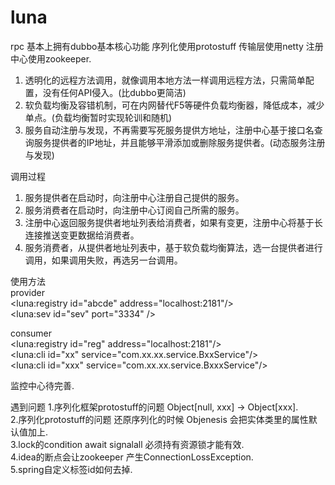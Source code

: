 # luna
rpc
基本上拥有dubbo基本核心功能 序列化使用protostuff 传输层使用netty 注册中心使用zookeeper.
1. 透明化的远程方法调用，就像调用本地方法一样调用远程方法，只需简单配置，没有任何API侵入。(比dubbo更简洁)
2. 软负载均衡及容错机制，可在内网替代F5等硬件负载均衡器，降低成本，减少单点。(负载均衡暂时实现轮训和随机)
3. 服务自动注册与发现，不再需要写死服务提供方地址，注册中心基于接口名查询服务提供者的IP地址，并且能够平滑添加或删除服务提供者。(动态服务注册与发现)

调用过程
1. 服务提供者在启动时，向注册中心注册自己提供的服务。
2. 服务消费者在启动时，向注册中心订阅自己所需的服务。
3. 注册中心返回服务提供者地址列表给消费者，如果有变更，注册中心将基于长连接推送变更数据给消费者。
4. 服务消费者，从提供者地址列表中，基于软负载均衡算法，选一台提供者进行调用，如果调用失败，再选另一台调用。

使用方法<br/>
provider<br/>
<luna:registry id="abcde" address="localhost:2181"/><!--注册中心zookeeper地址--><br/>
<luna:sev id="sev" port="3334" /><!--服务端暴露地址--><br/>

consumer<br/>
<luna:registry id="reg" address="localhost:2181"/><!--注册中心zookeeper地址--><br/>
<luna:cli id="xx" service="com.xx.xx.service.BxxService"/><!--service1路径名称--><br/>
<luna:cli id="xxx" service="com.xx.xx.service.BxxxService"/><!--service2路径名称--><br/>

监控中心待完善.

遇到问题
1.序列化框架protostuff的问题 Object[null, xxx] -> Object[xxx].<br/>
2.序列化protostuff的问题 还原序列化的时候 Objenesis 会把实体类里的属性默认值加上.<br/>
3.lock的condition await signalall 必须持有资源锁才能有效.<br/>
4.idea的断点会让zookeeper 产生ConnectionLossException.<br/>
5.spring自定义标签id如何去掉.<br/>
